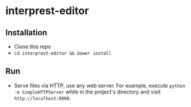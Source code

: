 # interprest-editor

## Installation
* Clone this repo
* `cd interprest-editor && bower install`

## Run
* Serve files via HTTP, use any web server. For example, execute `python -m SimpleHTTPServer` while in the project's directory and visit `http://localhost:8000`.
